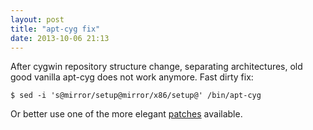 ```yaml
---
layout: post
title: "apt-cyg fix"
date: 2013-10-06 21:13
---
```


After cygwin repository structure change, separating architectures, old good vanilla apt-cyg does not work anymore.
Fast dirty fix:

~~~
$ sed -i 's@mirror/setup@mirror/x86/setup@' /bin/apt-cyg
~~~

Or better use one of the more elegant [patches](https://gist.github.com/rcmdnk/6189422) available.
